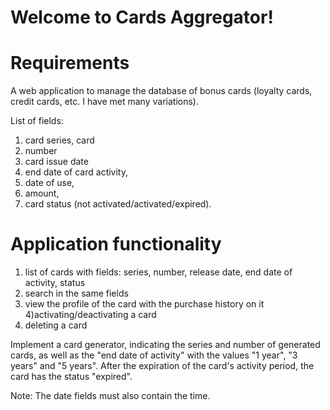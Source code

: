 # Welcome to Cards Aggregator!


# Requirements

A web application to manage the database of bonus cards (loyalty cards, credit cards, etc. I have met many variations).

List of fields:
1) card series, card
2) number
3) card issue date
4) end date of card activity,
5) date of use,
6) amount,
7) card status (not activated/activated/expired).

# Application functionality
1) list of cards with fields: series, number, release date, end date of activity, status
2) search in the same fields
3) view the profile of the card with the purchase history on it
4)activating/deactivating a card
5) deleting a card

Implement a card generator, indicating the series and number of generated cards, as well as the "end date of activity" with the values "1 year", "3 years" and "5 years". After the expiration of the card's activity period, the card has the status "expired".

Note: The date fields must also contain the time.
